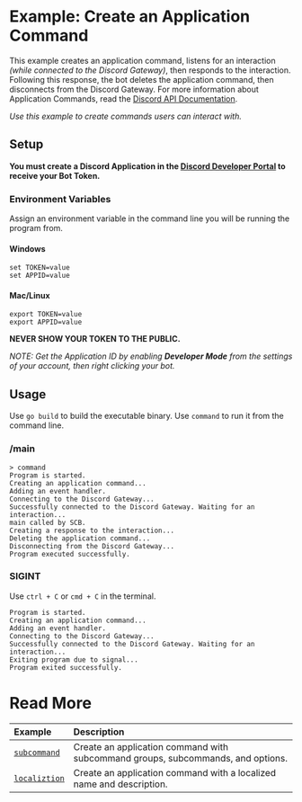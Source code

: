 # Example: Create an Application Command

This example creates an application command, listens for an interaction _(while connected to the Discord Gateway)_, then responds to the interaction. Following this response, the bot deletes the application command, then disconnects from the Discord Gateway. For more information about Application Commands, read the [Discord API Documentation](https://discord.com/developers/docs/interactions/application-commands#application-commands).

_Use this example to create commands users can interact with._


## Setup

**You must create a Discord Application in the [Discord Developer Portal](https://discord.com/developers/docs/getting-started#creating-an-app) to receive your Bot Token.** 

### Environment Variables

Assign an environment variable in the command line you will be running the program from.

#### Windows

```
set TOKEN=value
set APPID=value
```

#### Mac/Linux

```
export TOKEN=value
export APPID=value
``` 

**NEVER SHOW YOUR TOKEN TO THE PUBLIC.**

_NOTE: Get the Application ID by enabling **Developer Mode** from the settings of your account, then right clicking your bot._

## Usage

Use `go build` to build the executable binary. Use `command` to run it from the command line.

### /main

```
> command
Program is started.
Creating an application command...
Adding an event handler.
Connecting to the Discord Gateway...
Successfully connected to the Discord Gateway. Waiting for an interaction...
main called by SCB.
Creating a response to the interaction...
Deleting the application command...
Disconnecting from the Discord Gateway...
Program executed successfully.
```

### SIGINT

Use `ctrl + C` or `cmd + C` in the terminal.

```
Program is started.
Creating an application command...
Adding an event handler.
Connecting to the Discord Gateway...
Successfully connected to the Discord Gateway. Waiting for an interaction...
Exiting program due to signal...
Program exited successfully.
```

# Read More

| Example                                           | Description                                                                     |
| :------------------------------------------------ | :------------------------------------------------------------------------------ |
| [`subcommand`](/_examples/command/subcommand/)    | Create an application command with subcommand groups, subcommands, and options. |
| [`localiztion`](/_examples/command/localization/) | Create an application command with a localized name and description.            |